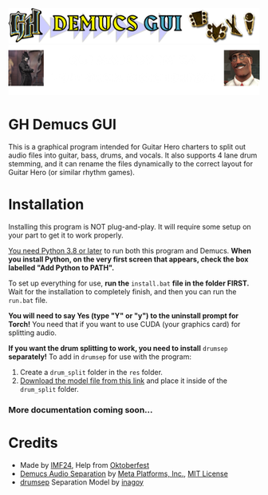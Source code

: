 ![](res/logo.png)
![](res/imf_okt_logo.png)

# GH Demucs GUI

This is a graphical program intended for Guitar Hero charters to split out audio files into guitar, bass, drums, and vocals. It also supports 4 lane drum stemming, and it can rename the files dynamically to the correct layout for Guitar Hero (or similar rhythm games).

# Installation

Installing this program is NOT plug-and-play. It will require some setup on your part to get it to work properly.

[You need Python 3.8 or later](https://python.org/downloads) to run both this program and Demucs. **When you install Python, on the very first screen that appears, check the box labelled "Add Python to PATH".**

To set up everything for use, **run the** `install.bat` **file in the folder FIRST.** Wait for the installation to completely finish, and then you can run the `run.bat` file.

**You will need to say Yes (type "Y" or "y") to the uninstall prompt for Torch!** You need that if you want to use CUDA (your graphics card) for splitting audio.

**If you want the drum splitting to work, you need to install** `drumsep` **separately!** To add in `drumsep` for use with the program:
1. Create a `drum_split` folder in the `res` folder.
2. [Download the model file from this link](https://drive.google.com/uc?export=download&id=1g9dD68Fhn-fvTFHRApgFy8bsHUsYJD9o) and place it inside of the `drum_split` folder.

### More documentation coming soon...

# Credits
- Made by [IMF24](https://youtube.com/@IMF24), Help from [Oktoberfest](https://youtube.com/@oktoberfesttheenthusiast)
- [Demucs Audio Separation](https://github.com/facebookresearch/demucs) by [Meta Platforms, Inc.](https://meta.com), [MIT License](./LICENSE)
- [drumsep](https://github.com/inagoy/drumsep) Separation Model by [inagoy](https://github.com/inagoy)